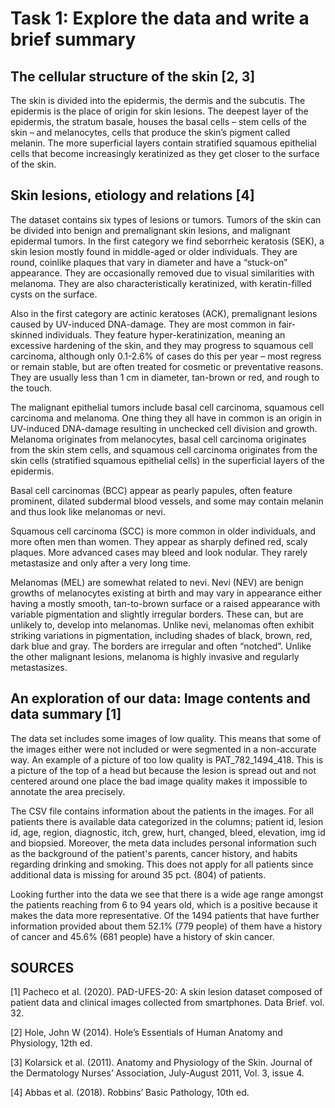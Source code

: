 # Task 1: Explore the data and write a brief summary


## The cellular structure of the skin [2, 3]

The skin is divided into the epidermis, the dermis and the subcutis. The epidermis is the place of origin for skin lesions. The deepest layer of the epidermis, the stratum basale, houses the basal cells – stem cells of the skin – and melanocytes, cells that produce the skin’s pigment called melanin. The more superficial layers contain stratified squamous epithelial cells that become increasingly keratinized as they get closer to the surface of the skin.



## Skin lesions, etiology and relations [4]
The dataset contains six types of lesions or tumors. Tumors of the skin can be divided into benign and premalignant skin lesions, and malignant epidermal tumors. In the first category we find seborrheic keratosis (SEK), a skin lesion mostly found in middle-aged or older individuals. They are round, coinlike plaques that vary in diameter and have a “stuck-on” appearance. They are occasionally removed due to visual similarities with melanoma. They are also characteristically keratinized, with keratin-filled cysts on the surface.

Also in the first category are actinic keratoses (ACK), premalignant lesions caused by UV-induced DNA-damage. They are most common in fair-skinned individuals. They feature hyper-keratinization, meaning an excessive hardening of the skin, and they may progress to squamous cell carcinoma, although only 0.1-2.6% of cases do this per year – most regress or remain stable, but are often treated for cosmetic or preventative reasons. They are usually less than 1 cm in diameter, tan-brown or red, and rough to the touch.

The malignant epithelial tumors include basal cell carcinoma, squamous cell carcinoma and melanoma. One thing they all have in common is an origin in UV-induced DNA-damage resulting in unchecked cell division and growth. Melanoma originates from melanocytes, basal cell carcinoma originates from the skin stem cells, and squamous cell carcinoma originates from the skin cells (stratified squamous epithelial cells) in the superficial layers of the epidermis.

Basal cell carcinomas (BCC) appear as pearly papules, often feature prominent, dilated subdermal blood vessels, and some may contain melanin and thus look like melanomas or nevi.

Squamous cell carcinoma (SCC) is more common in older individuals, and more often men than women. They appear as sharply defined red, scaly plaques. More advanced cases may bleed and look nodular. They rarely metastasize and only after a very long time.

Melanomas (MEL) are somewhat related to nevi. Nevi (NEV) are benign growths of melanocytes existing at birth and may vary in appearance either having a mostly smooth, tan-to-brown surface or a raised appearance with variable pigmentation and slightly irregular borders. These can, but are unlikely to, develop into melanomas. Unlike nevi, melanomas often exhibit striking variations in pigmentation, including shades of black, brown, red, dark blue and gray. The borders are irregular and often “notched”. Unlike the other malignant lesions, melanoma is highly invasive and regularly metastasizes.



## An exploration of our data: Image contents and data summary [1]
The data set includes some images of low quality. This means that some of the images either were not included or were segmented in a non-accurate way. An example of a picture of too low quality is PAT_782_1494_418. This is a picture of the top of a head but because the lesion is spread out and not centered around one place the bad image quality makes it impossible to annotate the area precisely. 

The CSV file contains information about the patients in the images. For all patients there is available data categorized in the columns; patient id, lesion id, age, region, diagnostic, itch, grew, hurt, changed, bleed, elevation, img id and biopsied. Moreover, the meta data includes personal information such as the background of the patient's parents, cancer history, and habits regarding drinking and smoking. This does not apply for all patients since additional data is missing for around 35 pct. (804) of patients. 

Looking further into the data we see that there is a wide age range amongst the patients reaching from 6 to 94 years old, which is a positive because it makes the data more representative. Of the 1494 patients that have further information provided about them 52.1% (779 people) of them have a history of cancer and 45.6% (681 people) have a history of skin cancer.  



## SOURCES

[1] Pacheco et al. (2020). PAD-UFES-20: A skin lesion dataset composed of patient data and
	clinical images collected from smartphones. Data Brief. vol. 32.

[2] Hole, John W (2014). Hole’s Essentials of Human Anatomy and Physiology, 12th ed.

[3] Kolarsick et al. (2011). Anatomy and Physiology of the Skin. Journal of the Dermatology
	Nurses’ Association, July-August 2011, Vol. 3, issue 4. 

[4] Abbas et al. (2018). Robbins’ Basic Pathology, 10th ed.


